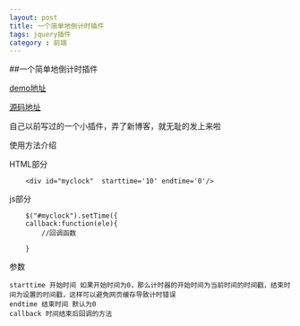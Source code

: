 ```yaml
---
layout: post
title: 一个简单地倒计时插件
tags: jquery插件
category : 前端
---
```


##一个简单地倒计时插件

[demo地址](http://redrum1900.github.io/examples/countdown)

[源码地址](https://github.com/redrum1900/jq.countdown.liquid)

自己以前写过的一个小插件，弄了新博客，就无耻的发上来啦

使用方法介绍

HTML部分

```
    <div id="myclock"  starttime='10' endtime='0'/>
```

js部分

```
    $("#myclock").setTime({
	callback:function(ele){
		//回调函数

	}
```

参数

```
starttime 开始时间 如果开始时间为0，那么计时器的开始时间为当前时间的时间戳，结束时间为设置的时间戳，这样可以避免网页缓存导致计时错误
endtime 结束时间 默认为0
callback 时间结束后回调的方法
```
